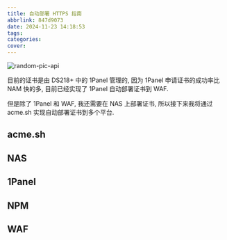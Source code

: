 ```yaml
---
title: 自动部署 HTTPS 指南
abbrlink: 847d9073
date: 2024-11-23 14:18:53
tags:
categories:
cover:
---
```


![random-pic-api](https://api.dong4j.ink:1024/cover?spm={{spm}})

目前的证书是由 DS218+ 中的 1Panel 管理的, 因为 1Panel 申请证书的成功率比 NAM 快的多,  目前已经实现了 1Panel 自动部署证书到 WAF. 

但是除了 1Panel 和 WAF, 我还需要在 NAS 上部署证书, 所以接下来我将通过 acme.sh 实现自动部署证书到多个平台.

## acme.sh

## NAS

## 1Panel

## NPM

## WAF

